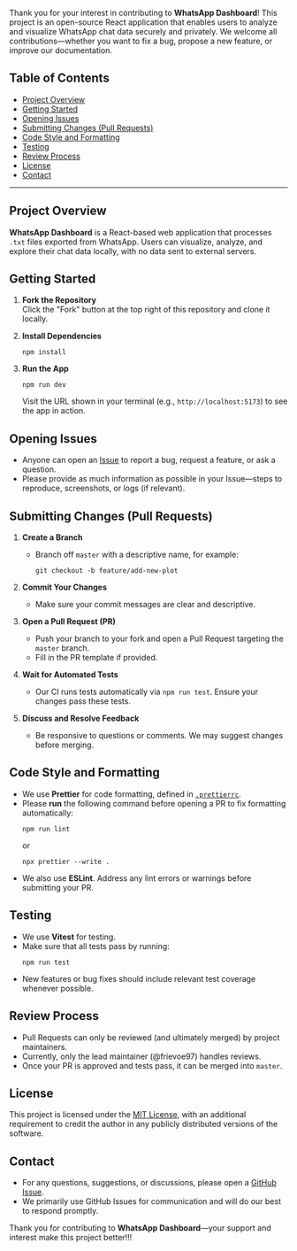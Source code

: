 Thank you for your interest in contributing to **WhatsApp Dashboard**! This project is an open-source React application that enables users to analyze and visualize WhatsApp chat data securely and privately. We welcome all contributions—whether you want to fix a bug, propose a new feature, or improve our documentation.

## Table of Contents

- [Project Overview](#project-overview)
- [Getting Started](#getting-started)
- [Opening Issues](#opening-issues)
- [Submitting Changes (Pull Requests)](#submitting-changes-pull-requests)
- [Code Style and Formatting](#code-style-and-formatting)
- [Testing](#testing)
- [Review Process](#review-process)
- [License](#license)
- [Contact](#contact)

---

## Project Overview

**WhatsApp Dashboard** is a React-based web application that processes `.txt` files exported from WhatsApp. Users can visualize, analyze, and explore their chat data locally, with no data sent to external servers.

## Getting Started

1. **Fork the Repository**  
   Click the "Fork" button at the top right of this repository and clone it locally.

2. **Install Dependencies**

   ```
   npm install
   ```

3. **Run the App**
   ```
   npm run dev
   ```
   Visit the URL shown in your terminal (e.g., `http://localhost:5173`) to see the app in action.

## Opening Issues

- Anyone can open an [Issue](../../issues) to report a bug, request a feature, or ask a question.
- Please provide as much information as possible in your Issue—steps to reproduce, screenshots, or logs (if relevant).

## Submitting Changes (Pull Requests)

1. **Create a Branch**

   - Branch off `master` with a descriptive name, for example:
     ```
     git checkout -b feature/add-new-plot
     ```

2. **Commit Your Changes**

   - Make sure your commit messages are clear and descriptive.

3. **Open a Pull Request (PR)**

   - Push your branch to your fork and open a Pull Request targeting the `master` branch.
   - Fill in the PR template if provided.

4. **Wait for Automated Tests**

   - Our CI runs tests automatically via `npm run test`. Ensure your changes pass these tests.

5. **Discuss and Resolve Feedback**
   - Be responsive to questions or comments. We may suggest changes before merging.

## Code Style and Formatting

- We use **Prettier** for code formatting, defined in [`.prettierrc`](./.prettierrc).
- Please **run** the following command before opening a PR to fix formatting automatically:
  ```
  npm run lint
  ```
  or
  ```
  npx prettier --write .
  ```
- We also use **ESLint**. Address any lint errors or warnings before submitting your PR.

## Testing

- We use **Vitest** for testing.
- Make sure that all tests pass by running:
  ```
  npm run test
  ```
- New features or bug fixes should include relevant test coverage whenever possible.

## Review Process

- Pull Requests can only be reviewed (and ultimately merged) by project maintainers.
- Currently, only the lead maintainer (@frievoe97) handles reviews.
- Once your PR is approved and tests pass, it can be merged into `master`.

## License

This project is licensed under the [MIT License](./LICENSE.txt), with an additional requirement to credit the author in any publicly distributed versions of the software.

## Contact

- For any questions, suggestions, or discussions, please open a [GitHub Issue](../../issues).
- We primarily use GitHub Issues for communication and will do our best to respond promptly.

Thank you for contributing to **WhatsApp Dashboard**—your support and interest make this project better!!!
